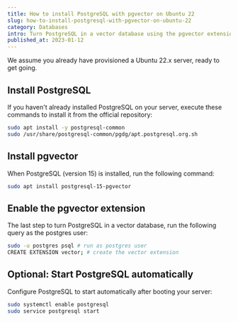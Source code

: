 ```yaml
---
title: How to install PostgreSQL with pgvector on Ubuntu 22
slug: how-to-install-postgresql-with-pgvector-on-ubuntu-22
category: Databases
intro: Turn PostgreSQL in a vector database using the pgvector extension on Ubuntu 22.
published_at: 2023-01-12
---
```


We assume you already have provisioned a Ubuntu 22.x server, ready to get going.

## Install PostgreSQL

If you haven't already installed PostgreSQL on your server, execute these commands to install it from the official repository:

```bash
sudo apt install -y postgresql-common
sudo /usr/share/postgresql-common/pgdg/apt.postgresql.org.sh
```

## Install pgvector

When PostgreSQL (version 15) is installed, run the following command:

```bash
sudo apt install postgresql-15-pgvector
```

## Enable the pgvector extension

The last step to turn PostgreSQL in a vector database, run the following query as the postgres user:

```bash
sudo -u postgres psql # run as postgres user
CREATE EXTENSION vector; # create the vector extension
```

## Optional: Start PostgreSQL automatically

Configure PostgreSQL to start automatically after booting your server:

```bash
sudo systemctl enable postgresql
sudo service postgresql start
```

